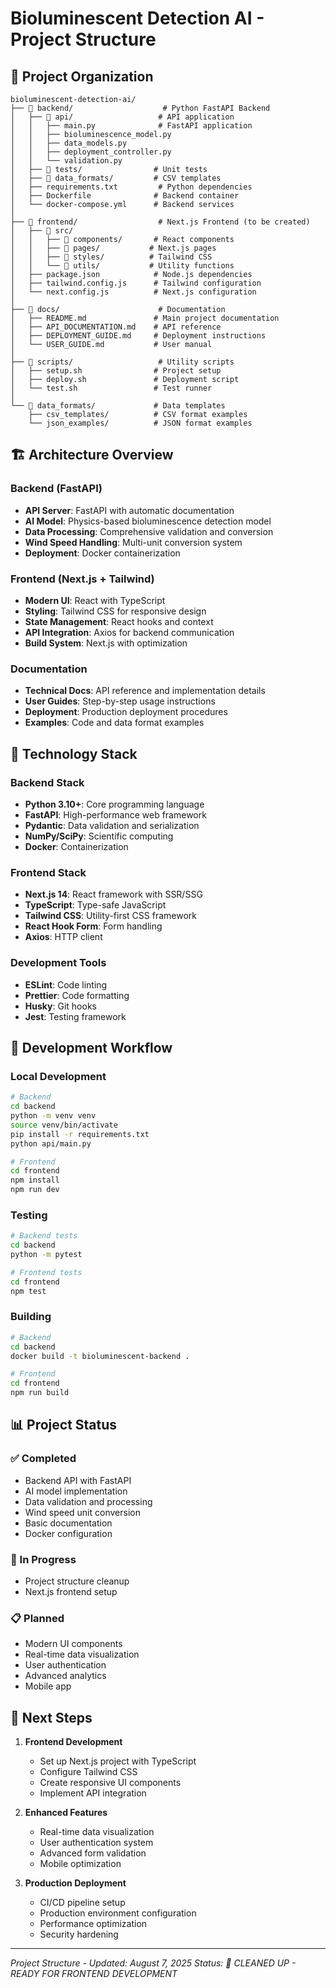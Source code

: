 # Bioluminescent Detection AI - Project Structure

## 📁 **Project Organization**

```
bioluminescent-detection-ai/
├── 📁 backend/                    # Python FastAPI Backend
│   ├── 📁 api/                   # API application
│   │   ├── main.py              # FastAPI application
│   │   ├── bioluminescence_model.py
│   │   ├── data_models.py
│   │   ├── deployment_controller.py
│   │   └── validation.py
│   ├── 📁 tests/                # Unit tests
│   ├── 📁 data_formats/         # CSV templates
│   ├── requirements.txt         # Python dependencies
│   ├── Dockerfile              # Backend container
│   └── docker-compose.yml      # Backend services
│
├── 📁 frontend/                  # Next.js Frontend (to be created)
│   ├── 📁 src/
│   │   ├── 📁 components/       # React components
│   │   ├── 📁 pages/           # Next.js pages
│   │   ├── 📁 styles/          # Tailwind CSS
│   │   └── 📁 utils/           # Utility functions
│   ├── package.json            # Node.js dependencies
│   ├── tailwind.config.js      # Tailwind configuration
│   └── next.config.js          # Next.js configuration
│
├── 📁 docs/                      # Documentation
│   ├── README.md               # Main project documentation
│   ├── API_DOCUMENTATION.md    # API reference
│   ├── DEPLOYMENT_GUIDE.md     # Deployment instructions
│   └── USER_GUIDE.md           # User manual
│
├── 📁 scripts/                   # Utility scripts
│   ├── setup.sh                # Project setup
│   ├── deploy.sh               # Deployment script
│   └── test.sh                 # Test runner
│
└── 📁 data_formats/             # Data templates
    ├── csv_templates/          # CSV format examples
    └── json_examples/          # JSON format examples
```

## 🏗️ **Architecture Overview**

### **Backend (FastAPI)**

- **API Server**: FastAPI with automatic documentation
- **AI Model**: Physics-based bioluminescence detection model
- **Data Processing**: Comprehensive validation and conversion
- **Wind Speed Handling**: Multi-unit conversion system
- **Deployment**: Docker containerization

### **Frontend (Next.js + Tailwind)**

- **Modern UI**: React with TypeScript
- **Styling**: Tailwind CSS for responsive design
- **State Management**: React hooks and context
- **API Integration**: Axios for backend communication
- **Build System**: Next.js with optimization

### **Documentation**

- **Technical Docs**: API reference and implementation details
- **User Guides**: Step-by-step usage instructions
- **Deployment**: Production deployment procedures
- **Examples**: Code and data format examples

## 🔧 **Technology Stack**

### **Backend Stack**

- **Python 3.10+**: Core programming language
- **FastAPI**: High-performance web framework
- **Pydantic**: Data validation and serialization
- **NumPy/SciPy**: Scientific computing
- **Docker**: Containerization

### **Frontend Stack**

- **Next.js 14**: React framework with SSR/SSG
- **TypeScript**: Type-safe JavaScript
- **Tailwind CSS**: Utility-first CSS framework
- **React Hook Form**: Form handling
- **Axios**: HTTP client

### **Development Tools**

- **ESLint**: Code linting
- **Prettier**: Code formatting
- **Husky**: Git hooks
- **Jest**: Testing framework

## 🚀 **Development Workflow**

### **Local Development**

```bash
# Backend
cd backend
python -m venv venv
source venv/bin/activate
pip install -r requirements.txt
python api/main.py

# Frontend
cd frontend
npm install
npm run dev
```

### **Testing**

```bash
# Backend tests
cd backend
python -m pytest

# Frontend tests
cd frontend
npm test
```

### **Building**

```bash
# Backend
cd backend
docker build -t bioluminescent-backend .

# Frontend
cd frontend
npm run build
```

## 📊 **Project Status**

### **✅ Completed**

- Backend API with FastAPI
- AI model implementation
- Data validation and processing
- Wind speed unit conversion
- Basic documentation
- Docker configuration

### **🔄 In Progress**

- Project structure cleanup
- Next.js frontend setup

### **📋 Planned**

- Modern UI components
- Real-time data visualization
- User authentication
- Advanced analytics
- Mobile app

## 🎯 **Next Steps**

1. **Frontend Development**

   - Set up Next.js project with TypeScript
   - Configure Tailwind CSS
   - Create responsive UI components
   - Implement API integration

2. **Enhanced Features**

   - Real-time data visualization
   - User authentication system
   - Advanced form validation
   - Mobile optimization

3. **Production Deployment**
   - CI/CD pipeline setup
   - Production environment configuration
   - Performance optimization
   - Security hardening

---

_Project Structure - Updated: August 7, 2025_
_Status: 🧹 CLEANED UP - READY FOR FRONTEND DEVELOPMENT_
